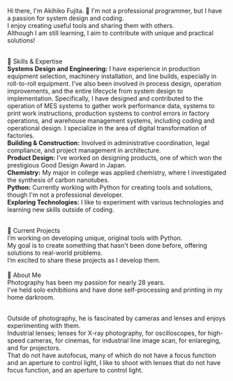 Hi there, I'm Akihiko Fujita. 👋
I'm not a professional programmer, but I have a passion for system design and coding.<br>
I enjoy creating useful tools and sharing them with others.<br>
Although I am still learning, I aim to contribute with unique and practical solutions!<br>
<br>

🔧 Skills & Expertise<br>
**Systems Design and Engineering:** I have experience in production equipment selection, machinery installation, and line builds, especially in roll-to-roll equipment. I’ve also been involved in process design, operation improvements, and the entire lifecycle from system design to implementation.
Specifically, I have designed and contributed to the operation of MES systems to gather work performance data, systems to print work instructions, production systems to control errors in factory operations, and warehouse management systems, including coding and operational design.
I specialize in the area of digital transformation of factories.<br>
**Building & Construction:** Involved in administrative coordination, legal compliance, and project management in architecture.<br>
**Product Design:** I’ve worked on designing products, one of which won the prestigious Good Design Award in Japan.<br>
**Chemistry:** My major in college was applied chemistry, where I investigated the synthesis of carbon nanotubes.<br>
**Python:** Currently working with Python for creating tools and solutions, though I'm not a professional developer.<br>
**Exploring Technologies:** I like to experiment with various technologies and learning new skills outside of coding.<br>

<br>
🎯 Current Projects <br>
I’m working on developing unique, original tools with Python.<br>
My goal is to create something that hasn't been done before, offering solutions to real-world problems.<br>
I’m excited to share these projects as I develop them.<br>

<br>
📸 About Me<br>
Photography has been my passion for nearly 28 years.<br>
I’ve held solo exhibitions and have done self-processing and printing in my home darkroom.<br><br>

Outside of photography, he is fascinated by cameras and lenses and enjoys experimenting with them.<br>
Industrial lenses; lenses for X-ray photography, for oscilloscopes, for high-speed cameras, for cinemas, for industrial line image scan, for enlareging, and for projectors.<br>
That do not have autofocus, many of which do not have a focus function and an aperture to control light, I like to shoot with lenses that do not have focus function, and an aperture to control light.


<!---
Akihiko-Fuji/Akihiko-Fuji is a ✨ special ✨ repository because its `README.md` (this file) appears on your GitHub profile.
You can click the Preview link to take a look at your changes.
--->
